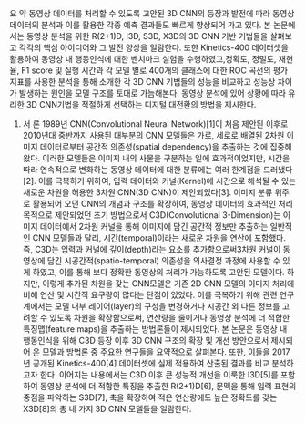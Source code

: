요  약 
  동영상 데이터를 처리할 수 있도록 고안된 3D CNN의 등장과 발전에 따라 동영상 데이터의 분석과 이를 활용한 각종 예측 결과들도 빠르게 향상되어 가고 있다. 본 논문에서는 동영상 분석을 위한 R(2+1)D, I3D, S3D, X3D의 3D CNN 기반 기법들을 살펴보고 각각의 핵심 아이디어와 그 발전 양상을 일람한다. 또한 Kinetics-400 데이터셋을 활용하여 동영상 내 행동인식에 대한 벤치마크 실험을 수행하였고,정확도, 정밀도, 재현율, F1 score 및 실행 시간과 각 모델 별로 400개의 클래스에 대한 ROC 곡선의 평가 지표를 사용한 분석을 통해 소개한 각 3D CNN 기법들의 성능을 비교하고 성능상 차이가 발생하는 원인을 모델 구조를 토대로 가늠해본다. 동영상 분석에 있어 상황에 따라 유리한 3D CNN기법을 적절하게 선택하는 디지털 대전환의 방법을 제시한다.

  1. 서 론
  1989년 CNN(Convolutional Neural Network)[1]이 처음 제안된 이후로 2010년대 중반까지 사용된 대부분의 CNN 모델들은 가로, 세로로 배열된 2차원 이미지 데이터로부터 공간적 의존성(spatial dependency)을 추출하는 것에 집중해왔다. 이러한 모델들은 이미지 내의 사물을 구분하는 일에 효과적이었지만, 시간을 따라 연속적으로 변화하는 동영상 데이터에 대한 분류에는 여러 한계점을 드러냈다[2]. 이를 극복하기 위하여, 입력 데이터와 커널(Kernel)에 시간으로 해석될 수 있는 새로운 차원을 허용한 3차원 CNN(3D CNN)이 제안되었다[3].
 이미지 분류 위주로 활용되어 오던 CNN의 개념과 구조를 확장하여, 동영상 데이터의 효과적인 처리 목적으로 제안되었던 초기 방법으로서 C3D(Convolutional 3-Dimension)는 이미지 데이터에서 2차원 커널을 통해 이미지에 담긴 공간적 정보만 추출하는 일반적인 CNN 모델들과 달리, 시간(temporal)이라는 새로운 차원을 연산에 포함했다. 즉, C3D는 입력과 커널에 깊이(depth)라는 요소를 추가함으로써3차원 커널이 동영상에 담긴 시공간적(spatio-temporal) 의존성을 의사결정 과정에 사용할 수 있게 하였고, 이를 통해 보다 정확한 동영상의 처리가 가능하도록 고안된 모델이다. 하지만, 이렇게 추가된 차원을 갖는 CNN모델은 기존 2D CNN 모델의 이미지 처리에 비해 연산 및 시간적 요구량이 많다는 단점이 있었다. 이를 극복하기 위해 관련 연구계에서는 모델 내부 레이어(layer)의 구성을 변경하거나 시공간 외 다른 정보를 고려할 수 있도록 차원을 확장함으로써, 연산량을 줄이거나 동영상 분석에 더 적합한 특징맵(feature maps)을 추출하는 방법론들이 제시되었다.
   본 논문은 동영상 내 행동인식을 위해 C3D 등장 이후 3D CNN 구조의 확장 및 개선 방안으로서 제시되어 온 모델과 방법론 중 주요한 연구들을 요약적으로 살펴본다. 또한, 이들을 2017년 공개된 Kinetics-400[4] 데이터셋에 실제 적용하여 산출된 결과를 비교 분석하고자 한다. 이어지는 내용에서는 C3D 이후 큰 성능적 개선을 이룩한 I3D[5]를 포함하여 동영상 분석에 더 적합한 특징을 추출한 R(2+1)D[6], 문맥을 통해 입력 표현의 중점을 파악하는 S3D[7], 축을 확장하여 적은 연산량에도 높은 정확도를 갖는 X3D[8]의 총 네 가지 3D CNN 모델들을 일람한다.